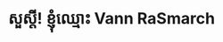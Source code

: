 <html lang="km">
<head>
    <meta charset="UTF-8">
    <meta name="viewport" content="width=device-width, initial-scale=1.0">
    <title>ទំព័រព័ត៌មានខ្ញុំ</title>
    <link rel="stylesheet" href="style.css">
</head>
<body>
    <header>
        <h1>សួស្តី! ខ្ញុំឈ្មោះ Vann RaSmarch</h1>
    </header> 
</body>
</html>
